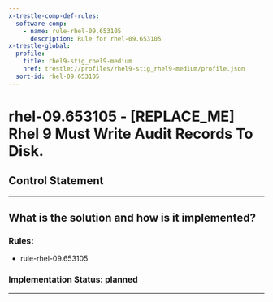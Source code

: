 ```yaml
---
x-trestle-comp-def-rules:
  software-comp:
    - name: rule-rhel-09.653105
      description: Rule for rhel-09.653105
x-trestle-global:
  profile:
    title: rhel9-stig_rhel9-medium
    href: trestle://profiles/rhel9-stig_rhel9-medium/profile.json
  sort-id: rhel-09.653105
---
```


# rhel-09.653105 - \[REPLACE_ME\] Rhel 9 Must Write Audit Records To Disk.

## Control Statement

______________________________________________________________________

## What is the solution and how is it implemented?

<!-- For implementation status enter one of: implemented, partial, planned, alternative, not-applicable -->

<!-- Note that the list of rules under ### Rules: is read-only and changes will not be captured after assembly to JSON -->

<!-- Add control implementation description here for control: rhel-09.653105 -->

### Rules:

  - rule-rhel-09.653105

### Implementation Status: planned

______________________________________________________________________
